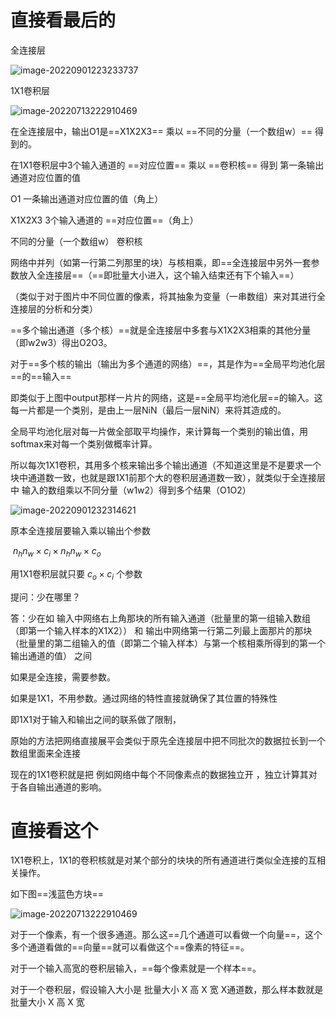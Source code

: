 # 直接看最后的



全连接层

![image-20220901223233737](D:\论文\截图\image-20220901223233737.png)

1X1卷积层

![image-20220713222910469](D:\论文\截图\image-20220713222910469.png)







在全连接层中，输出O1是==X1X2X3== 乘以  ==不同的分量（一个数组w）==  得到的。

在1X1卷积层中3个输入通道的 ==对应位置==  乘以   ==卷积核==  得到  第一条输出通道对应位置的值



O1													一条输出通道对应位置的值（角上）

X1X2X3											3个输入通道的 ==对应位置==（角上）

不同的分量（一个数组w）			卷积核





网络中并列（如第一行第二列那里的块）与核相乘，即==全连接层中另外一套参数放入全连接层==（==即批量大小进入，这个输入结束还有下个输入==）

（类似于对于图片中不同位置的像素，将其抽象为变量（一串数组）来对其进行全连接层的分析和分类）



==多个输出通道（多个核）==就是全连接层中多套与X1X2X3相乘的其他分量（即w2w3）得出O2O3。



对于==多个核的输出（输出为多个通道的网络）==，其是作为==全局平均池化层==的==输入==

即类似于上图中output那样一片片的网络，这是==全局平均池化层==的输入。这每一片都是一个类别，是由上一层NiN（最后一层NiN）来将其造成的。

全局平均池化层对每一片做全部取平均操作，来计算每一个类别的输出值，用softmax来对每一个类别做概率计算。







所以每次1X1卷积，其用多个核来输出多个输出通道（不知道这里是不是要求一个块中通道数一致，也就是跟1X1前那个大的卷积层通道数一致），就类似于全连接层中  输入的数组乘以不同分量（w1w2）得到多个结果（O1O2）











![image-20220901232314621](D:\论文\截图\image-20220901232314621.png)

原本全连接层要输入乘以输出个参数

​    $n_hn_w \times c_i     \times n_hn_w \times c_o$

用1X1卷积层就只要   $c_o \times c_i$   个参数



提问：少在哪里？

答：少在如 输入中网络右上角那块的所有输入通道（批量里的第一组输入数组（即第一个输入样本的X1X2））  和    输出中网络第一行第二列最上面那片的那块（批量里的第二组输入的值（即第二个输入样本）与第一个核相乘所得到的第一个输出通道的值）  之间

如果是全连接，需要参数。

如果是1X1，不用参数。通过网络的特性直接就确保了其位置的特殊性





即1X1对于输入和输出之间的联系做了限制，

原始的方法把网络直接展平会类似于原先全连接层中把不同批次的数据拉长到一个数组里面来全连接



现在的1X1卷积就是把    例如网络中每个不同像素点的数据独立开  ，独立计算其对于各自输出通道的影响。



# 直接看这个

1X1卷积上，1X1的卷积核就是对某个部分的块块的所有通道进行类似全连接的互相关操作。

如下图==浅蓝色方块==

![image-20220713222910469](D:\论文\截图\image-20220713222910469.png)

对于一个像素，有一个很多通道。那么这==几个通道可以看做一个向量==，这个多个通道看做的==向量==就可以看做这个==像素的特征==。

对于一个输入高宽的卷积层输入，==每个像素就是一个样本==。

对于一个卷积层，假设输入大小是   批量大小 X 高 X 宽 X通道数，那么样本数就是批量大小 X 高 X 宽



